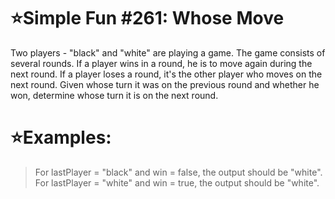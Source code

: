 # :star:Simple Fun #261: Whose Move

Two players - "black" and "white" are playing a game. The game consists of several rounds. If a player wins in a round, he is to move again during the next round. If a player loses a round, it's the other player who moves on the next round. Given whose turn it was on the previous round and whether he won, determine whose turn it is on the next round.

# :star:Examples:

>   For lastPlayer = "black" and win = false, the output should be "white". <br>
    For lastPlayer = "white" and win = true, the output should be "white".
